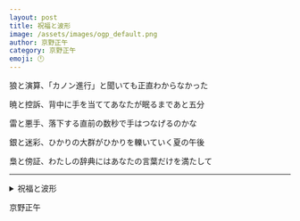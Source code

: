 ```yaml
---
layout: post
title: 祝福と波形
image: /assets/images/ogp_default.png
author: 京野正午
category: 京野正午
emoji: 🕛
---
```


<div class="tanka-area"><div class="tanka">
<p>狼と演算、「カノン進行」と聞いても正直わからなかった</p>
<p>暁と控訴、背中に手を当ててあなたが眠るまであと五分</p>
<p>雷と悪手、落下する直前の数秒で手はつなげるのかな</p>
<p>銀と迷彩、ひかりの大群がひかりを轢いていく夏の午後</p>
<p>梟と傍証、わたしの辞典にはあなたの言葉だけを満たして</p></div></div>

---

<details><summary>祝福と波形</summary>
狼と演算、「カノン進行」と聞いても正直わからなかった<br />
暁と控訴、背中に手を当ててあなたが眠るまであと五分<br />
雷と悪手、落下する直前の数秒で手はつなげるのかな<br />
銀と迷彩、ひかりの大群がひかりを轢いていく夏の午後<br />
梟と傍証、わたしの辞典にはあなたの言葉だけを満たして<br />
</details>

京野正午
